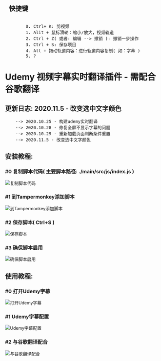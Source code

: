 <pre>
    <h2> 快捷键 </h2>
        0. Ctrl+ K: 剪视频
        1. Alit + 鼠标滑轮：缩小/放大，视频轨道
        2. Ctrl + Z( 或者: 编辑 --> 撤销 ): 撤销一步操作
        3. Ctrl + S: 保存项目
        4. Alt + 拖动轨道内容：进行轨道内容复制( 如：字幕 )
        5. ?
</pre>

<h1> Udemy 视频字幕实时翻译插件 - 需配合谷歌翻译 </h1>
<h2> 更新日志: 2020.11.5 - 改变选中文字颜色 </h2>
<pre>
    --> 2020.10.25 - 构建udemy实时翻译
    --> 2020.10.28 - 修复全屏不显示字幕的问题
    --> 2020.10.29 - 重新加载页面判断条件重置
    --> 2020.11.5 - 改变选中文字颜色
</pre>

<h2> 安装教程: </h2>

<h3> #0 复制脚本代码( 主要脚本路径: ./main/src/js/index.js ) </h3>
<img src="https://cdn.jsdelivr.net/gh/ZTaer/VST@master/images/00.png" alt="复制脚本代码" >

<h3> #1 到Tampermonkey添加脚本 </h3>
<img src="https://cdn.jsdelivr.net/gh/ZTaer/VST@master/images/11.png" alt="到Tampermonkey添加脚本" >

<h3> #2 保存脚本( Ctrl+S ) </h3>
<img src="https://cdn.jsdelivr.net/gh/ZTaer/VST@master/images/22.png" alt="保存脚本" >

<h3> #3 确保脚本启用 </h3>
<img src="https://cdn.jsdelivr.net/gh/ZTaer/VST@master/images/33.png" alt="确保脚本启用" >

<h2> 使用教程: </h2>

<h3> #0 打开Udemy字幕 </h3>
<img src="https://cdn.jsdelivr.net/gh/ZTaer/VST@master/images/0.png" alt="打开Udemy字幕" >

<h3> #1 Udemy字幕配置 </h3>
<img src="https://cdn.jsdelivr.net/gh/ZTaer/VST@master/images/1.png" alt="Udemy字幕配置" >

<h3> #2 与谷歌翻译配合 </h3>
<img src="https://cdn.jsdelivr.net/gh/ZTaer/VST@master/images/3.png" alt="与谷歌翻译配合" >

